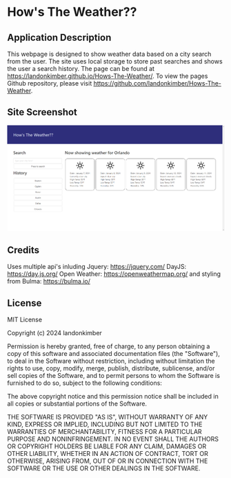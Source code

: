
# How's The Weather??

## Application Description
This webpage is designed to show weather data based on a city search from the user. The site uses local storage to store past searches and shows the user a search history. The page can be found at https://landonkimber.github.io/Hows-The-Weather/. To view the pages Github repository, please visit https://github.com/landonkimber/Hows-The-Weather.

## Site Screenshot 

![Screenshot of page](assets/images/webpage-screenshot.png)

## Credits
Uses multiple api's inluding 
Jquery: https://jquery.com/
DayJS: https://day.js.org/
Open Weather: https://openweathermap.org/
and styling from Bulma: https://bulma.io/


## License
MIT License

Copyright (c) 2024 landonkimber

Permission is hereby granted, free of charge, to any person obtaining a copy
of this software and associated documentation files (the "Software"), to deal
in the Software without restriction, including without limitation the rights
to use, copy, modify, merge, publish, distribute, sublicense, and/or sell
copies of the Software, and to permit persons to whom the Software is
furnished to do so, subject to the following conditions:

The above copyright notice and this permission notice shall be included in all
copies or substantial portions of the Software.

THE SOFTWARE IS PROVIDED "AS IS", WITHOUT WARRANTY OF ANY KIND, EXPRESS OR
IMPLIED, INCLUDING BUT NOT LIMITED TO THE WARRANTIES OF MERCHANTABILITY,
FITNESS FOR A PARTICULAR PURPOSE AND NONINFRINGEMENT. IN NO EVENT SHALL THE
AUTHORS OR COPYRIGHT HOLDERS BE LIABLE FOR ANY CLAIM, DAMAGES OR OTHER
LIABILITY, WHETHER IN AN ACTION OF CONTRACT, TORT OR OTHERWISE, ARISING FROM,
OUT OF OR IN CONNECTION WITH THE SOFTWARE OR THE USE OR OTHER DEALINGS IN THE
SOFTWARE.